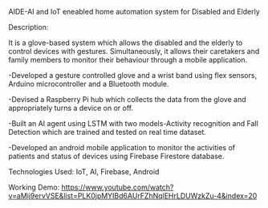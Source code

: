 AIDE-AI and IoT eneabled home automation system for Disabled and Elderly

Description:

It is a glove-based system which allows the disabled and the elderly to control devices with gestures. Simultaneously, it allows their caretakers and
family members to monitor their behaviour through a mobile application.

-Developed a gesture controlled glove and a wrist band using flex sensors, Arduino microcontroller and a Bluetooth module.

-Devised a Raspberry Pi hub which collects the data from the glove and appropriately turns a device on or off.

-Built an AI agent using LSTM with two models-Activity recognition and Fall Detection which are trained and tested on real time dataset.

-Developed an android mobile application to monitor the activities of patients and status of devices using Firebase Firestore database.

Technologies Used:
IoT, AI, Firebase, Android

Working Demo:
https://www.youtube.com/watch?v=aMij9ervVSE&list=PLK0jpMYIBd6AUrFZhNqlEHrLDUWzkZu-4&index=20
